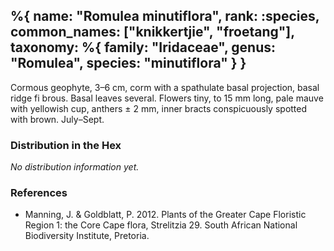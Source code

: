 %{
    name: "Romulea minutiflora",
    rank: :species,
    common_names: ["knikkertjie", "froetang"],
    taxonomy: %{
        family: "Iridaceae",
        genus: "Romulea",
        species: "minutiflora"
    }
}
---

Cormous geophyte, 3–6 cm, corm with a spathulate basal projection, basal ridge
fi brous. Basal leaves several. Flowers tiny, to 15 mm long, pale mauve with yellowish cup, anthers
± 2 mm, inner bracts conspicuously spotted with brown. July–Sept.

<!-- read more -->

### Distribution in the Hex

*No distribution information yet.*

### References

* Manning, J. & Goldblatt, P. 2012. Plants of the Greater Cape Floristic Region 1: the Core Cape flora, Strelitzia 29. South African National Biodiversity Institute, Pretoria.